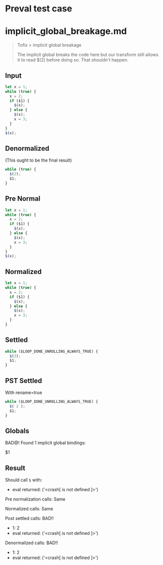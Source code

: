 # Preval test case

# implicit_global_breakage.md

> Tofix > implicit global breakage
>
> The implicit global breaks the code here but our transform
> still allows it to read $(2) before doing so. That shouldn't happen.

## Input

`````js filename=intro
let x = 1;
while (true) {
  x = 2;
  if ($1) {
    $(x);
  } else {
    $(x);
    x = 3;
  }
}
$(x);
`````

## Denormalized
(This ought to be the final result)

`````js filename=intro
while (true) {
  $(2);
  $1;
}
`````

## Pre Normal


`````js filename=intro
let x = 1;
while (true) {
  x = 2;
  if ($1) {
    $(x);
  } else {
    $(x);
    x = 3;
  }
}
$(x);
`````

## Normalized


`````js filename=intro
let x = 1;
while (true) {
  x = 2;
  if ($1) {
    $(x);
  } else {
    $(x);
    x = 3;
  }
}
`````

## Settled


`````js filename=intro
while ($LOOP_DONE_UNROLLING_ALWAYS_TRUE) {
  $(2);
  $1;
}
`````

## PST Settled
With rename=true

`````js filename=intro
while ($LOOP_DONE_UNROLLING_ALWAYS_TRUE) {
  $( 2 );
  $1;
}
`````

## Globals

BAD@! Found 1 implicit global bindings:

$1

## Result

Should call `$` with:
 - eval returned: ('<crash[ <ref> is not defined ]>')

Pre normalization calls: Same

Normalized calls: Same

Post settled calls: BAD!!
 - 1: 2
 - eval returned: ('<crash[ <ref> is not defined ]>')

Denormalized calls: BAD!!
 - 1: 2
 - eval returned: ('<crash[ <ref> is not defined ]>')
